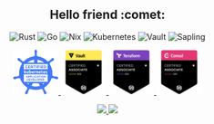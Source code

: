 <h2 align="center">Hello friend :comet:</h2>

<!-- https://simpleicons.org/ -->
<p align="center">
  <img alt="Rust" src="https://img.shields.io/badge/-Rust-000000?style=flat-square&logo=rust&logoColor=white">
  <img alt="Go" src="https://img.shields.io/badge/-Go-00ADD8?style=flat-square&logo=go&logoColor=white">
  <img alt="Nix" src="https://img.shields.io/badge/-Nix-5277C3?style=flat-square&logo=nixos&logoColor=white">
  <img alt="Kubernetes" src="https://img.shields.io/badge/-Kubernetes-326CE5?style=flat-square&logo=kubernetes&logoColor=white">
  <img alt="Vault" src="https://img.shields.io/badge/-Vault-000000?style=flat-square&logo=vault&logoColor=white">
  <img alt="Sapling" src="https://img.shields.io/badge/-Sapling-488359?style=flat-square&logo=mercurial&logoColor=white">
</p>

<p align="center">
  <a href="https://www.youracclaim.com/badges/5cc416cb-a464-4d05-9f0b-30ea34ccac7d/public_url">
    <img height="80" width="80" src="./assets/lf-ckad.png" alt="Certified Kubernetes Application Developer">
  </a>
  <a href="https://www.youracclaim.com/badges/eca96d47-4c9d-4b96-a497-5618268ace0c/public_url">
    <img height="80" width="80" src="./assets/hcva0-002.png" alt="HashiCorp Certified: Vault Associate">
  </a>
  <a href="https://www.youracclaim.com/badges/3125aa27-88e5-49d1-83d8-4427b8f03a1c/public_url">
    <img height="80" width="80" src="./assets/hcta0-002.png" alt="HashiCorp Certified: Terraform Associate">
  </a>
  <a href="https://www.youracclaim.com/badges/65004345-d21a-452e-b185-93f9ab3614a9/public_url">
    <img height="80" width="80" src="./assets/hcca0-002.png" alt="HashiCorp Certified: Consul Associate">
  </a>
</p>

<!-- Hack to display theme matching system light/dark mode  -->
<p align="center">
  <a href="https://github.com/anuraghazra/github-readme-stats#gh-light-mode-only">
    <img src="https://github-readme-stats.vercel.app/api/top-langs?username=pbar1&layout=compact&hide=css,html,smarty,mustache&langs_count=6&exclude_repo=vault-rs&theme=default#gh-light-mode-only" />
  </a>
  <a href="https://github.com/anuraghazra/github-readme-stats#gh-dark-mode-only">
    <img src="https://github-readme-stats.vercel.app/api/top-langs?username=pbar1&layout=compact&hide=css,html,smarty,mustache&langs_count=6&exclude_repo=vault-rs&theme=github_dark#gh-dark-mode-only" />
  </a>
</p>
